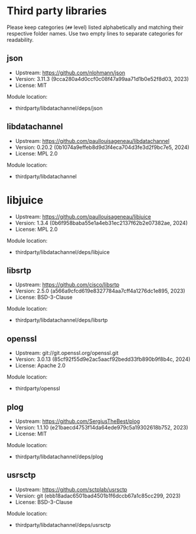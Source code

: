 # Third party libraries

Please keep categories (`##` level) listed alphabetically and matching their
respective folder names. Use two empty lines to separate categories for
readability.


## json

- Upstream: https://github.com/nlohmann/json
- Version: 3.11.3 (9cca280a4d0ccf0c08f47a99aa71d1b0e52f8d03, 2023)
- License: MIT

Module location:

- thirdparty/libdatachannel/deps/json


## libdatachannel

- Upstream: https://github.com/paullouisageneau/libdatachannel
- Version: 0.20.2 (0b1074a9effeb8d9d3f4eca704d3fe3d2f9bc7e5, 2024)
- License: MPL 2.0

Module location:

- thirdparty/libdatachannel


# libjuice

- Upstream: https://github.com/paullouisageneau/libjuice
- Version: 1.3.4 (0b6f958baba55e1a4eb31ec2137f62b2e07382ae, 2024)
- License: MPL 2.0

Module location:

- thirdparty/libdatachannel/deps/libjuice


## libsrtp

- Upstream: https://github.com/cisco/libsrtp
- Version: 2.5.0 (a566a9cfcd619e8327784aa7cff4a1276dc1e895, 2023)
- License: BSD-3-Clause

Module location:

- thirdparty/libdatachannel/deps/libsrtp


## openssl

- Upstream: git://git.openssl.org/openssl.git
- Version: 3.0.13 (85cf92f55d9e2ac5aacf92bedd33fb890b9f8b4c, 2024)
- License: Apache 2.0

Module location:

- thirdparty/openssl


## plog

- Upstream: https://github.com/SergiusTheBest/plog
- Version: 1.1.10 (e21baecd4753f14da64ede979c5a19302618b752, 2023)
- License: MIT

Module location:

- thirdparty/libdatachannel/deps/plog


## usrsctp

- Upstream: https://github.com/sctplab/usrsctp
- Version: git (ebb18adac6501bad4501b1f6dccb67a1c85cc299, 2023)
- License: BSD-3-Clause

Module location:

- thirdparty/libdatachannel/deps/usrsctp
